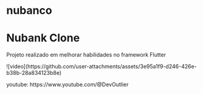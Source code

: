 # nubanco
<h1>Nubank Clone</h1>
<p>Projeto realizado em melhorar habilidades no framework Flutter</p>
![video](https://github.com/user-attachments/assets/3e95a1f9-d246-426e-b38b-28a834123b8e)
<p>youtube: https://www.youtube.com/@DevOutlier</p>

